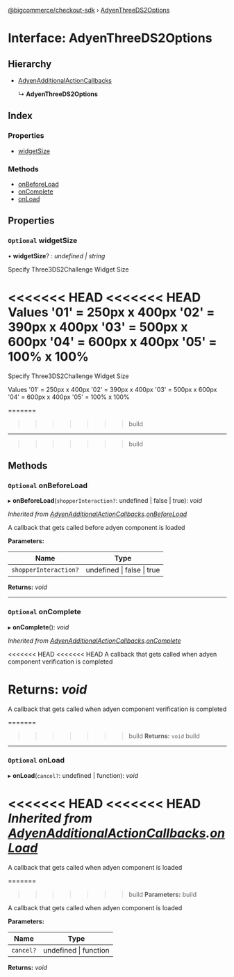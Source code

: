 [@bigcommerce/checkout-sdk](../README.md) › [AdyenThreeDS2Options](adyenthreeds2options.md)

# Interface: AdyenThreeDS2Options

## Hierarchy

* [AdyenAdditionalActionCallbacks](adyenadditionalactioncallbacks.md)

  ↳ **AdyenThreeDS2Options**

## Index

### Properties

* [widgetSize](adyenthreeds2options.md#optional-widgetsize)

### Methods

* [onBeforeLoad](adyenthreeds2options.md#optional-onbeforeload)
* [onComplete](adyenthreeds2options.md#optional-oncomplete)
* [onLoad](adyenthreeds2options.md#optional-onload)

## Properties

### `Optional` widgetSize

• **widgetSize**? : *undefined | string*

Specify Three3DS2Challenge Widget Size

<<<<<<< HEAD
<<<<<<< HEAD
Values
'01' = 250px x 400px
'02' = 390px x 400px
'03' = 500px x 600px
'04' = 600px x 400px
'05' = 100% x 100%
=======
Specify Three3DS2Challenge Widget Size

Values '01' = 250px x 400px '02' = 390px x 400px '03' = 500px x 600px '04' = 600px x 400px '05' = 100% x 100%

=======
>>>>>>> build
___
>>>>>>> build

## Methods

### `Optional` onBeforeLoad

▸ **onBeforeLoad**(`shopperInteraction?`: undefined | false | true): *void*

*Inherited from [AdyenAdditionalActionCallbacks](adyenadditionalactioncallbacks.md).[onBeforeLoad](adyenadditionalactioncallbacks.md#optional-onbeforeload)*

A callback that gets called before adyen component is loaded

**Parameters:**

Name | Type |
------ | ------ |
`shopperInteraction?` | undefined &#124; false &#124; true |

**Returns:** *void*

___

### `Optional` onComplete

▸ **onComplete**(): *void*

*Inherited from [AdyenAdditionalActionCallbacks](adyenadditionalactioncallbacks.md).[onComplete](adyenadditionalactioncallbacks.md#optional-oncomplete)*

<<<<<<< HEAD
<<<<<<< HEAD
A callback that gets called when adyen component verification
is completed

**Returns:** *void*
=======
A callback that gets called when adyen component verification is completed

=======
>>>>>>> build
**Returns:** `void`
>>>>>>> build

___

### `Optional` onLoad

▸ **onLoad**(`cancel?`: undefined | function): *void*

<<<<<<< HEAD
<<<<<<< HEAD
*Inherited from [AdyenAdditionalActionCallbacks](adyenadditionalactioncallbacks.md).[onLoad](adyenadditionalactioncallbacks.md#optional-onload)*
=======
A callback that gets called when adyen component is loaded

=======
>>>>>>> build
**Parameters:**
>>>>>>> build

A callback that gets called when adyen component is loaded

**Parameters:**

Name | Type |
------ | ------ |
`cancel?` | undefined &#124; function |

**Returns:** *void*

